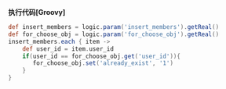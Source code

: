 <p class="panel-title"><b>执行代码[Groovy]</b></p>

```groovy
def insert_members = logic.param('insert_members').getReal()
def for_choose_obj = logic.param('for_choose_obj').getReal()
insert_members.each { item ->
    def user_id = item.user_id
    if(user_id == for_choose_obj.get('user_id')){
       for_choose_obj.set('already_exist', '1') 
    }
}


```
